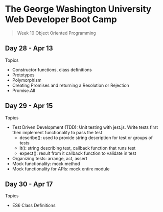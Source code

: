 # **The George Washington University Web Developer Boot Camp**
> Week 10 Object Oriented Programming

## **Day 28 - Apr 13**
Topics
- Constructor functions, class definitions
- Prototypes
- Polymorphism
- Creating Promises and returning a Resolution or Rejection 
- Promise.All

## **Day 29 - Apr 15**
Topics
- Test Driven Development (TDD): Unit testing with jest.js. Write tests first then implement functionality to pass the test
  - describe(): used to provide string description for test or groups of tests
  - it(): string describing test, callback function that runs test
  - expect(): result from it callback function to validate in test
- Organizing tests: arrange, act, assert
- Mock functionality: mock method
- Mock functionality for APIs: mock entire module

## **Day 30 - Apr 17**
Topics
- ES6 Class Definitions